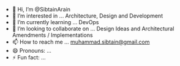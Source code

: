 - 👋 Hi, I’m @SibtainArain
- 👀 I’m interested in ... Architecture, Design and Development
- 🌱 I’m currently learning ... DevOps 
- 💞️ I’m looking to collaborate on ... Design Ideas and Architectural Amendments / Implementations
- 📫 How to reach me ... muhammad.sibtain@gmail.com
- 😄 Pronouns: ...
- ⚡ Fun fact: ... 

<!---
SibtainArain/SibtainArain is a ✨ special ✨ repository because its `README.md` (this file) appears on your GitHub profile.
You can click the Preview link to take a look at your changes.
--->
